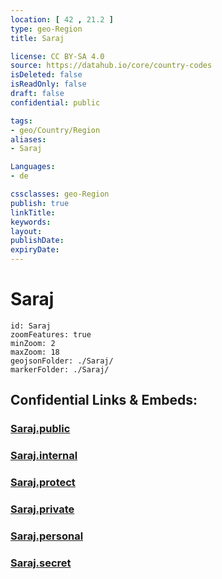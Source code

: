 ```yaml
---
location: [ 42 , 21.2 ] 
type: geo-Region
title: Saraj

license: CC BY-SA 4.0
source: https://datahub.io/core/country-codes
isDeleted: false
isReadOnly: false
draft: false
confidential: public

tags:
- geo/Country/Region
aliases:
- Saraj

Languages:
- de

cssclasses: geo-Region
publish: true
linkTitle: 
keywords: 
layout: 
publishDate: 
expiryDate: 
---
```


# Saraj

```leaflet
id: Saraj
zoomFeatures: true 
minZoom: 2 
maxZoom: 18
geojsonFolder: ./Saraj/
markerFolder: ./Saraj/
```


## Confidential Links & Embeds: 

### [Saraj.public](/_public/\Earth\Continent\Europe\Europe~South\Macedonia~North\Municipalities~MacedoniaSaraj.public.md) 

### [Saraj.internal](/_internal/\Earth\Continent\Europe\Europe~South\Macedonia~North\Municipalities~MacedoniaSaraj.internal.md) 

### [Saraj.protect](/_protect/\Earth\Continent\Europe\Europe~South\Macedonia~North\Municipalities~MacedoniaSaraj.protect.md) 

### [Saraj.private](/_private/\Earth\Continent\Europe\Europe~South\Macedonia~North\Municipalities~MacedoniaSaraj.private.md) 

### [Saraj.personal](/_personal/\Earth\Continent\Europe\Europe~South\Macedonia~North\Municipalities~MacedoniaSaraj.personal.md) 

### [Saraj.secret](/_secret/\Earth\Continent\Europe\Europe~South\Macedonia~North\Municipalities~MacedoniaSaraj.secret.md)

